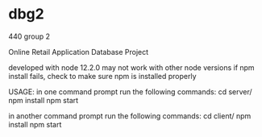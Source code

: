 # dbg2
440 group 2

Online Retail Application Database Project

developed with node 12.2.0
may not work with other node versions
if npm install fails, check to make sure npm is installed properly

USAGE:
in one command prompt run the following commands:
cd server/
npm install
npm start

in another command prompt run the following commands:
cd client/
npm install
npm start